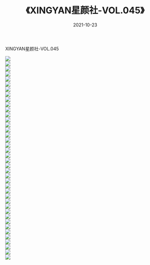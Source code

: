 ﻿---
layout: post
title:  《XINGYAN星颜社-VOL.045》
date:   2021-10-23
img: http://img.660000.xyz/Sharelink/网络美图/2021/XINGYAN星颜社-VOL.045/000.jpg
categories: [美女, 清纯, 唯美]
---

XINGYAN星颜社-VOL.045

  ![](http://img.660000.xyz/Sharelink/网络美图/2021/XINGYAN星颜社-VOL.045/001.jpg) <br> ![](http://img.660000.xyz/Sharelink/网络美图/2021/XINGYAN星颜社-VOL.045/002.jpg) <br> ![](http://img.660000.xyz/Sharelink/网络美图/2021/XINGYAN星颜社-VOL.045/003.jpg) <br> ![](http://img.660000.xyz/Sharelink/网络美图/2021/XINGYAN星颜社-VOL.045/004.jpg) <br> ![](http://img.660000.xyz/Sharelink/网络美图/2021/XINGYAN星颜社-VOL.045/005.jpg) <br> ![](http://img.660000.xyz/Sharelink/网络美图/2021/XINGYAN星颜社-VOL.045/006.jpg) <br> ![](http://img.660000.xyz/Sharelink/网络美图/2021/XINGYAN星颜社-VOL.045/007.jpg) <br> ![](http://img.660000.xyz/Sharelink/网络美图/2021/XINGYAN星颜社-VOL.045/008.jpg) <br> ![](http://img.660000.xyz/Sharelink/网络美图/2021/XINGYAN星颜社-VOL.045/009.jpg) <br> ![](http://img.660000.xyz/Sharelink/网络美图/2021/XINGYAN星颜社-VOL.045/010.jpg) <br> ![](http://img.660000.xyz/Sharelink/网络美图/2021/XINGYAN星颜社-VOL.045/011.jpg) <br> ![](http://img.660000.xyz/Sharelink/网络美图/2021/XINGYAN星颜社-VOL.045/012.jpg) <br> ![](http://img.660000.xyz/Sharelink/网络美图/2021/XINGYAN星颜社-VOL.045/013.jpg) <br> ![](http://img.660000.xyz/Sharelink/网络美图/2021/XINGYAN星颜社-VOL.045/014.jpg) <br> ![](http://img.660000.xyz/Sharelink/网络美图/2021/XINGYAN星颜社-VOL.045/015.jpg) <br> ![](http://img.660000.xyz/Sharelink/网络美图/2021/XINGYAN星颜社-VOL.045/016.jpg) <br> ![](http://img.660000.xyz/Sharelink/网络美图/2021/XINGYAN星颜社-VOL.045/017.jpg) <br> ![](http://img.660000.xyz/Sharelink/网络美图/2021/XINGYAN星颜社-VOL.045/018.jpg) <br> ![](http://img.660000.xyz/Sharelink/网络美图/2021/XINGYAN星颜社-VOL.045/019.jpg) <br> ![](http://img.660000.xyz/Sharelink/网络美图/2021/XINGYAN星颜社-VOL.045/020.jpg) <br> ![](http://img.660000.xyz/Sharelink/网络美图/2021/XINGYAN星颜社-VOL.045/021.jpg) <br> ![](http://img.660000.xyz/Sharelink/网络美图/2021/XINGYAN星颜社-VOL.045/022.jpg) <br> ![](http://img.660000.xyz/Sharelink/网络美图/2021/XINGYAN星颜社-VOL.045/023.jpg) <br> ![](http://img.660000.xyz/Sharelink/网络美图/2021/XINGYAN星颜社-VOL.045/024.jpg) <br> ![](http://img.660000.xyz/Sharelink/网络美图/2021/XINGYAN星颜社-VOL.045/025.jpg) <br> ![](http://img.660000.xyz/Sharelink/网络美图/2021/XINGYAN星颜社-VOL.045/026.jpg) <br> ![](http://img.660000.xyz/Sharelink/网络美图/2021/XINGYAN星颜社-VOL.045/027.jpg) <br> ![](http://img.660000.xyz/Sharelink/网络美图/2021/XINGYAN星颜社-VOL.045/028.jpg) <br> ![](http://img.660000.xyz/Sharelink/网络美图/2021/XINGYAN星颜社-VOL.045/029.jpg) <br> ![](http://img.660000.xyz/Sharelink/网络美图/2021/XINGYAN星颜社-VOL.045/030.jpg) <br> ![](http://img.660000.xyz/Sharelink/网络美图/2021/XINGYAN星颜社-VOL.045/031.jpg) <br> ![](http://img.660000.xyz/Sharelink/网络美图/2021/XINGYAN星颜社-VOL.045/032.jpg) <br> ![](http://img.660000.xyz/Sharelink/网络美图/2021/XINGYAN星颜社-VOL.045/033.jpg) <br> ![](http://img.660000.xyz/Sharelink/网络美图/2021/XINGYAN星颜社-VOL.045/034.jpg) <br> ![](http://img.660000.xyz/Sharelink/网络美图/2021/XINGYAN星颜社-VOL.045/035.jpg) <br> ![](http://img.660000.xyz/Sharelink/网络美图/2021/XINGYAN星颜社-VOL.045/036.jpg) <br> ![](http://img.660000.xyz/Sharelink/网络美图/2021/XINGYAN星颜社-VOL.045/037.jpg) <br> ![](http://img.660000.xyz/Sharelink/网络美图/2021/XINGYAN星颜社-VOL.045/038.jpg) <br> ![](http://img.660000.xyz/Sharelink/网络美图/2021/XINGYAN星颜社-VOL.045/039.jpg) <br> ![](http://img.660000.xyz/Sharelink/网络美图/2021/XINGYAN星颜社-VOL.045/040.jpg) <br>